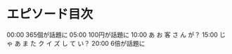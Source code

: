 # エピソード目次

00:00 365個が話題に
05:00 100円が話題に
10:00  あ お 客 さ ん が？
15:00  じ ゃ あ ま た ク イ ズ し て い？
20:00 6倍が話題に